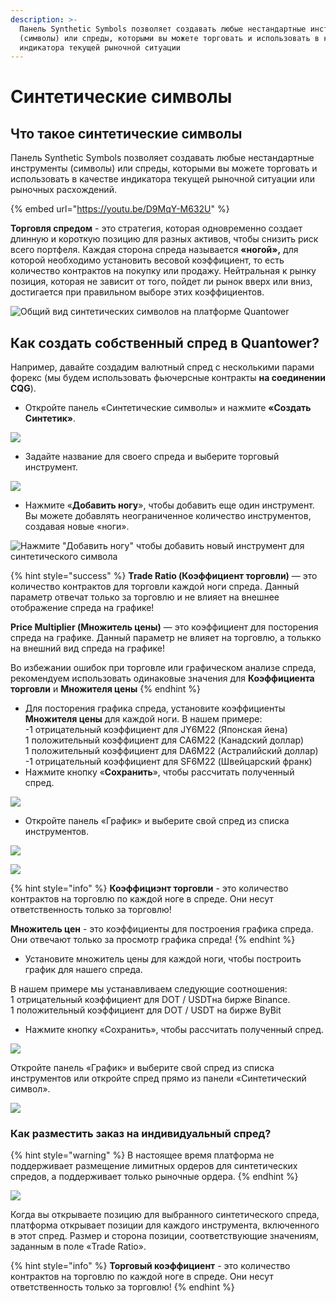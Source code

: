 ```yaml
---
description: >-
  Панель Synthetic Symbols позволяет создавать любые нестандартные инструменты
  (символы) или спреды, которыми вы можете торговать и использовать в качестве
  индикатора текущей рыночной ситуации
---
```


# Синтетические символы

## Что такое синтетические символы

Панель Synthetic Symbols позволяет создавать любые нестандартные инструменты (символы) или спреды, которыми вы можете торговать и использовать в качестве индикатора текущей рыночной ситуации или рыночных расхождений.

{% embed url="https://youtu.be/D9MqY-M632U" %}

**Торговля спредом** - это стратегия, которая одновременно создает длинную и короткую позицию для разных активов, чтобы снизить риск всего портфеля. Каждая сторона спреда называется **«ногой»,** для которой необходимо установить весовой коэффициент, то есть количество контрактов на покупку или продажу. Нейтральная к рынку позиция, которая не зависит от того, пойдет ли рынок вверх или вниз, достигается при правильном выборе этих коэффициентов.

![Общий вид синтетических символов на платформе Quantower](<../.gitbook/assets/Synthetic symbol general.png>)

## Как создать собственный спред в Quantower?

Например, давайте создадим валютный спред с несколькими парами форекс (мы будем использовать фьючерсные контракты **на соединении CQG**).

* Откройте панель «Синтетические символы» и нажмите **«Создать Синтетик»**.

![](../.gitbook/assets/sinteticheskii-simvol.png)

* Задайте название для своего спреда и выберите торговый инструмент.

![](<../.gitbook/assets/image (11).png>)

* Нажмите «**Добавить ногу**», чтобы добавить еще один инструмент. Вы можете добавлять неограниченное количество инструментов, создавая новые «ноги».

![Нажмите "Добавить ногу" чтобы добавить новый инструмент для синтетического символа ](<../.gitbook/assets/image (5).png>)

{% hint style="success" %}
**Trade Ratio (Коэффициент торговли)** — это количество контрактов для торговли каждой ноги спреда. Данный параметр отвечат только за торговлю и не влияет на внешнее отображение спреда на графике!

**Price Multiplier (Множитель цены)** — это коэффициент для посторения спреда на графике. Данный параметр не влияет на торговлю, а толькко на внешний вид спреда на графике!

Во избежании ошибок при торговле или графическом анализе спреда, рекомендуем использовать одинаковые значения для **Коэффициента торговли** и **Множителя цены**&#x20;
{% endhint %}

* Для посторения графика спреда, установите коэффициенты **Множителя цены** для каждой ноги. В нашем примере:\
  &#x20;  \-1 отрицательный коэффициент для JY6M22 (Японская йена)\
  &#x20;  1 положительный коэффициент для CA6M22 (Канадский доллар)\
  &#x20;  1 положительный коэффициент для DA6M22 (Астралийский доллар)\
  &#x20;  \-1 отрицательный коэффициент для SF6M22 (Швейцарский франк)
* Нажмите кнопку «**Сохранить**», чтобы рассчитать полученный спред.

![](<../.gitbook/assets/image (4).png>)

* Откройте панель «График» и выберите свой спред из списка инструментов.

![](../.gitbook/assets/grafik-spred.png)

![](../.gitbook/assets/grafik-spred-oblast.png)

{% hint style="info" %}
**Коэффициэнт торговли** - это количество контрактов на торговлю по каждой ноге в спреде. Они несут ответственность только за торговлю!

**Множитель цен** - это коэффициенты для построения графика спреда. Они отвечают только за просмотр графика спреда!
{% endhint %}

* Установите множитель цены для каждой ноги, чтобы построить график для нашего спреда.

В нашем примере мы устанавливаем следующие соотношения: \
1 отрицательный коэффициент для DOT / USDTна бирже Binance.\
1 положительный коэффициент для DOT / USDT на бирже ByBit

* Нажмите кнопку «Сохранить», чтобы рассчитать полученный спред.

![](../.gitbook/assets/sokhranit.png)

Откройте панель «График» и выберите свой спред из списка инструментов или откройте спред прямо из панели «Синтетический символ».

![](../.gitbook/assets/grafik-sintetiki.png)

### Как разместить заказ на индивидуальный спред?

{% hint style="warning" %}
В настоящее время платформа не поддерживает размещение лимитных ордеров для синтетических спредов, а поддерживает только рыночные ордера.
{% endhint %}

![](../.gitbook/assets/sintetika-ordera.gif)

Когда вы открываете позицию для выбранного синтетического спреда, платформа открывает позиции для каждого инструмента, включенного в этот спред. Размер и сторона позиции, соответствующие значениям, заданным в поле «Trade Ratio».

{% hint style="info" %}
**Торговый коэффициент** - это количество контрактов на торговлю по каждой ноге в спреде. Они несут ответственность только за торговлю!
{% endhint %}
